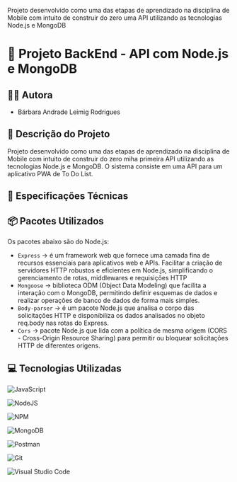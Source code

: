 Projeto desenvolvido como uma das etapas de aprendizado na disciplina de Mobile com intuito de construir do zero uma API utilizando as tecnologias Node.js e MongoDB

# 🎯  Projeto BackEnd - API com Node.js e MongoDB

## 👯‍♀️ Autora
- Bárbara Andrade Leimig Rodrigues

## 📄 Descrição do Projeto
Projeto desenvolvido como uma das etapas de aprendizado na disciplina de Mobile com intuito de construir do zero miha primeira API utilizando as tecnologias Node.js e MongoDB. O sistema consiste em uma API para um aplicativo PWA de To Do List.

## 📖 Especificações Técnicas

## 📦 Pacotes Utilizados
Os pacotes abaixo são do Node.js:
- `Express` -> é um framework web que fornece uma camada fina de recursos essenciais para aplicativos web e APIs. Facilitar a criação de servidores HTTP robustos e eficientes em Node.js, simplificando o gerenciamento de rotas, middlewares e requisições HTTP
- `Mongoose` -> biblioteca ODM (Object Data Modeling) que facilita a interação com o MongoDB, permitindo definir esquemas de dados e realizar operações de banco de dados de forma mais simples.
- `Body-parser` -> é um pacote Node.js que analisa o corpo das solicitações HTTP e disponibiliza os dados analisados no objeto req.body nas rotas do Express.
- `Cors` -> pacote Node.js que lida com a política de mesma origem (CORS - Cross-Origin Resource Sharing) para permitir ou bloquear solicitações HTTP de diferentes origens.

## 💻 Tecnologias Utilizadas

![JavaScript](https://img.shields.io/badge/javascript-%23323330.svg?style=for-the-badge&logo=javascript&logoColor=%23F7DF1E)

![NodeJS](https://img.shields.io/badge/node.js-6DA55F?style=for-the-badge&logo=node.js&logoColor=white)

![NPM](https://img.shields.io/badge/NPM-%23CB3837.svg?style=for-the-badge&logo=npm&logoColor=white)

![MongoDB](https://img.shields.io/badge/MongoDB-%234ea94b.svg?style=for-the-badge&logo=mongodb&logoColor=white)

![Postman](https://img.shields.io/badge/Postman-FF6C37?style=for-the-badge&logo=postman&logoColor=white)

![Git](https://img.shields.io/badge/git-%23F05033.svg?style=for-the-badge&logo=git&logoColor=white)

![Visual Studio Code](https://img.shields.io/badge/Visual%20Studio%20Code-0078d7.svg?style=for-the-badge&logo=visual-studio-code&logoColor=white)
